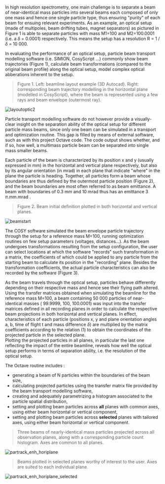 In high resolution spectrometry, one main challenge is to separate a beam of near-identical mass particles into several beams each composed of only one mass and hence one single particle type, thus ensuring "purity" of each beam for ensuing relevant experiments.
As an example, an optical setup  (made of multipoles, beam drifting tubes, magnet separators) as pictured in Figure 1 is able to separate particles with mass M1=100 and M2=100.0001 (i.e. a $\delta$ = 0.0001) respectively. This means the setup has a resolution R = 1 / $\delta$ = 10 000.

In evaluating the performance of an optical setup, particle beam transport modelling software (i.e. SIMION, CosyScript ...) commonly show beam trajectories (Figure 1), calculate beam transformations (compared to the original beam profile) along the optical setup, model complex optical abberations inherent to the setup.

> Figure 1. Left: beamline layout example (3D Autocad). Right: corresponding beam trajectory modelling in the horizontal plane (modelled in CosyScript), where the beam is represented using a few rays and beam envelope (outermost ray).     
      
![layoutoptic2](https://user-images.githubusercontent.com/126000617/220473800-5e5050ef-093c-494b-91ca-4d4fc37dbc20.png)


Particle transport modelling software do not however provide a visually-clear insight on the separation ability of the optical setup for different particle mass beams, since only one beam can be simulated in a transport and optimization routine. This gap is filled by means of external software, such as with this project Octave code. The code output shows whether, and if so, how well, a multimass particle beam can be separated into single mass smaller beams.

       
Each particle of the beam is characterized by its position x and y (usually expressed in mm) in the horizontal and vertical plane respectively, but also by its angular orientation (in mrad) in each plane that indicate "where" in the plane the particle is heading. Together, all particles form a beam whose boundaries are thus defined by the outermost particle position (Figure 2), and the beam boundaries are most often referred to as beam emittance. A beam with boundaries of 0.3 mm and 10 mrad thus has an emittance 3 $\pi$.mm.mrad .    


> Figure 2. Beam initial definition plotted in both horizontal and vertical planes.  

![beamstart](https://user-images.githubusercontent.com/126000617/220470657-c73feaa1-bce4-4610-9f18-399615f7f661.png)


The COSY software simulated the beam envelope particle trajectory through the setup for a reference mass M=100, running optimization routines on few setup parameters (voltages, distances...). As the beam undergoes transformations resulting from the setup configuration, the user can select locations at which the software "records" such transformation in a matrix, the coefficients of which could be applied to any particle from the starting beam to calculate its position in the "recording" plane. Besides the transformation coefficients, the actual particle characteristics can also be recorded by the software (Figure 3).     

As the beam travels through the optical setup, particles behave differently depending on their respective mass and hence see their flying path altered. Using the transfer matrices obtained when simulating the beamline for the reference mass M=100, a beam containing 50 000 particles of near-identical masses ( 99.9999, 100, 100.0001) was input into the transfer matrices defined in all recording planes in order to calculate the respective beam projections in both horizontal and vertical planes. In effect, characteristics of each particle (positions x, y and plane orientation angles a, b, time of flight t and mass difference $\delta$) are multiplied by the matrix coefficients according to the relation (1) to obtain the coordinates of the projected particle in the selected plane.         
Plotting the projected particles in all planes, in particular the last one reflecting the impact of the entire beamline, reveals how well the optical setup performs in terms of separation ability, i.e. the resolution of the optical setup.

          
The Octave routine includes :
+ generating a beam of N particles within the boundaries of the beam size,
+ calculating projected particles using the transfer matrix file provided by the beam transport modelling software,
+ creating and adequately parametrizing a histogram associated to the particle spatial distribution,
+ setting and plotting beam particles across **all** planes with common axes, using either beam horizontal or vertical component,
+ setting and plotting beam particles across **selected** planes with tailored axes, using either beam horizontal or vertical component.



> Three beams of nearly-identical mass particles projected across all observation planes, along with a corresponding particle count histogram. Axes are common to all planes.       
      
![partrack_enh_horiplane](https://user-images.githubusercontent.com/126000617/222761048-fbfbc6c2-f85b-40b5-a097-b44310533fd7.png)


> Beams plotted in selected planes worthy of interest to the user. Axes are suited to each individual plane.      
      
![partrack_enh_horiplane_selected](https://user-images.githubusercontent.com/126000617/222768657-dc6456c4-f714-4b37-9114-f8a1eca77f7f.png)


